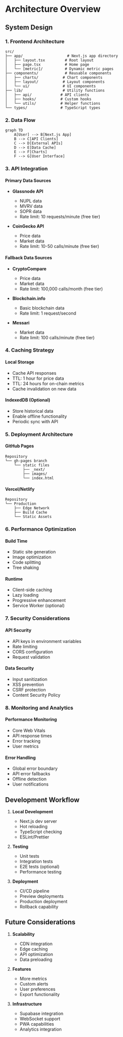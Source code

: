 # Architecture Overview

## System Design

### 1. Frontend Architecture

```
src/
├── app/                    # Next.js app directory
│   ├── layout.tsx         # Root layout
│   ├── page.tsx           # Home page
│   └── [metric]/          # Dynamic metric pages
├── components/            # Reusable components
│   ├── charts/           # Chart components
│   ├── layout/           # Layout components
│   └── ui/               # UI components
├── lib/                  # Utility functions
│   ├── api/             # API clients
│   ├── hooks/           # Custom hooks
│   └── utils/           # Helper functions
└── types/               # TypeScript types
```

### 2. Data Flow

```mermaid
graph TD
    A[User] --> B[Next.js App]
    B --> C[API Clients]
    C --> D[External APIs]
    D --> E[Data Cache]
    E --> F[Charts]
    F --> G[User Interface]
```

### 3. API Integration

#### Primary Data Sources
- **Glassnode API**
  - NUPL data
  - MVRV data
  - SOPR data
  - Rate limit: 10 requests/minute (free tier)

- **CoinGecko API**
  - Price data
  - Market data
  - Rate limit: 10-50 calls/minute (free tier)

#### Fallback Data Sources
- **CryptoCompare**
  - Price data
  - Market data
  - Rate limit: 100,000 calls/month (free tier)

- **Blockchain.info**
  - Basic blockchain data
  - Rate limit: 1 request/second

- **Messari**
  - Market data
  - Rate limit: 100 calls/minute (free tier)

### 4. Caching Strategy

#### Local Storage
- Cache API responses
- TTL: 1 hour for price data
- TTL: 24 hours for on-chain metrics
- Cache invalidation on new data

#### IndexedDB (Optional)
- Store historical data
- Enable offline functionality
- Periodic sync with API

### 5. Deployment Architecture

#### GitHub Pages
```
Repository
└── gh-pages branch
    └── static files
        ├── _next/
        ├── images/
        └── index.html
```

#### Vercel/Netlify
```
Repository
└── Production
    ├── Edge Network
    ├── Build Cache
    └── Static Assets
```

### 6. Performance Optimization

#### Build Time
- Static site generation
- Image optimization
- Code splitting
- Tree shaking

#### Runtime
- Client-side caching
- Lazy loading
- Progressive enhancement
- Service Worker (optional)

### 7. Security Considerations

#### API Security
- API keys in environment variables
- Rate limiting
- CORS configuration
- Request validation

#### Data Security
- Input sanitization
- XSS prevention
- CSRF protection
- Content Security Policy

### 8. Monitoring and Analytics

#### Performance Monitoring
- Core Web Vitals
- API response times
- Error tracking
- User metrics

#### Error Handling
- Global error boundary
- API error fallbacks
- Offline detection
- User notifications

## Development Workflow

1. **Local Development**
   - Next.js dev server
   - Hot reloading
   - TypeScript checking
   - ESLint/Prettier

2. **Testing**
   - Unit tests
   - Integration tests
   - E2E tests (optional)
   - Performance testing

3. **Deployment**
   - CI/CD pipeline
   - Preview deployments
   - Production deployment
   - Rollback capability

## Future Considerations

1. **Scalability**
   - CDN integration
   - Edge caching
   - API optimization
   - Data preloading

2. **Features**
   - More metrics
   - Custom alerts
   - User preferences
   - Export functionality

3. **Infrastructure**
   - Supabase integration
   - WebSocket support
   - PWA capabilities
   - Analytics integration 